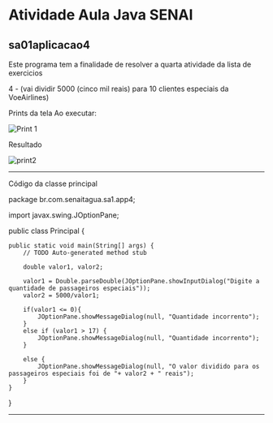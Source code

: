 # Atividade Aula Java SENAI 
## sa01aplicacao4


Este programa tem a finalidade de resolver a quarta atividade da lista de exercicios


4 - (vai dividir 5000 (cinco mil reais) para 10 clientes especiais da VoeAirlines)

Prints da tela
Ao executar: 

![Print 1](https://user-images.githubusercontent.com/86980974/215864279-63e0b26b-aeb4-41ef-891f-c4af5a67cb4d.PNG)


Resultado


![print2](https://user-images.githubusercontent.com/86980974/215864317-9debe7a7-4d10-40a3-b6f5-7d7a5c974114.PNG)


----------------------------------------------------------------------------------

Código da classe principal

package br.com.senaitagua.sa1.app4;

import javax.swing.JOptionPane;

public class Principal {

	public static void main(String[] args) {
		// TODO Auto-generated method stub
		
		double valor1, valor2;
		
		valor1 = Double.parseDouble(JOptionPane.showInputDialog("Digite a quantidade de passageiros especiais"));
		valor2 = 5000/valor1;
		
		if(valor1 <= 0){
			JOptionPane.showMessageDialog(null, "Quantidade incorrento");
		}
		else if (valor1 > 17) {
			JOptionPane.showMessageDialog(null, "Quantidade incorrento");
		}
		
		else {
			JOptionPane.showMessageDialog(null, "O valor dividido para os passageiros especiais foi de "+ valor2 + " reais");
		}
	}

}
    
----------------------------------------------------------------------------------
